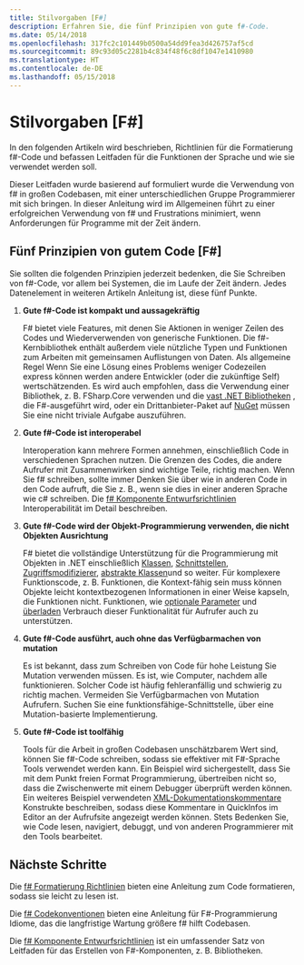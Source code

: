 ```yaml
---
title: Stilvorgaben [F#]
description: Erfahren Sie, die fünf Prinzipien von gute f#-Code.
ms.date: 05/14/2018
ms.openlocfilehash: 317fc2c101449b0500a54dd9fea3d426757af5cd
ms.sourcegitcommit: 89c93d05c2281b4c834f48f6c8df1047e1410980
ms.translationtype: HT
ms.contentlocale: de-DE
ms.lasthandoff: 05/15/2018
---
```

# <a name="f-style-guide"></a>Stilvorgaben [F#]

In den folgenden Artikeln wird beschrieben, Richtlinien für die Formatierung f#-Code und befassen Leitfaden für die Funktionen der Sprache und wie sie verwendet werden soll.

Dieser Leitfaden wurde basierend auf formuliert wurde die Verwendung von f# in großen Codebasen, mit einer unterschiedlichen Gruppe Programmierer mit sich bringen. In dieser Anleitung wird im Allgemeinen führt zu einer erfolgreichen Verwendung von f# und Frustrations minimiert, wenn Anforderungen für Programme mit der Zeit ändern.

## <a name="five-principles-of-good-f-code"></a>Fünf Prinzipien von gutem Code [F#]

Sie sollten die folgenden Prinzipien jederzeit bedenken, die Sie Schreiben von f#-Code, vor allem bei Systemen, die im Laufe der Zeit ändern. Jedes Datenelement in weiteren Artikeln Anleitung ist, diese fünf Punkte.

1. **Gute f#-Code ist kompakt und aussagekräftig**

    F# bietet viele Features, mit denen Sie Aktionen in weniger Zeilen des Codes und Wiederverwenden von generische Funktionen. Die f#-Kernbibliothek enthält außerdem viele nützliche Typen und Funktionen zum Arbeiten mit gemeinsamen Auflistungen von Daten. Als allgemeine Regel Wenn Sie eine Lösung eines Problems weniger Codezeilen express können werden andere Entwickler (oder die zukünftige Self) wertschätzenden. Es wird auch empfohlen, dass die Verwendung einer Bibliothek, z. B. FSharp.Core verwenden und die [vast .NET Bibliotheken](https://docs.microsoft.com/dotnet/api/) , die F#-ausgeführt wird, oder ein Drittanbieter-Paket auf [NuGet](https://www.nuget.org/) müssen Sie eine nicht triviale Aufgabe auszuführen.

2. **Gute f#-Code ist interoperabel**

    Interoperation kann mehrere Formen annehmen, einschließlich Code in verschiedenen Sprachen nutzen. Die Grenzen des Codes, die andere Aufrufer mit Zusammenwirken sind wichtige Teile, richtig machen. Wenn Sie f# schreiben, sollte immer Denken Sie über wie in anderen Code in den Code aufruft, die Sie z. B., wenn sie dies in einer anderen Sprache wie c# schreiben. Die [f# Komponente Entwurfsrichtlinien](component-design-guidelines.md) Interoperabilität im Detail beschreiben.

3. **Gute f#-Code wird der Objekt-Programmierung verwenden, die nicht Objekten Ausrichtung**

    F# bietet die vollständige Unterstützung für die Programmierung mit Objekten in .NET einschließlich [Klassen](../language-reference/classes.md), [Schnittstellen](../language-reference/interfaces.md), [Zugriffsmodifizierer](../language-reference/access-control.md), [abstrakte Klassen](../language-reference/abstract-classes.md)und so weiter. Für komplexere Funktionscode, z. B. Funktionen, die Kontext-fähig sein muss können Objekte leicht kontextbezogenen Informationen in einer Weise kapseln, die Funktionen nicht. Funktionen, wie [optionale Parameter](../language-reference/members/methods.md#optional-arguments) und [überladen](../language-reference/members/methods.md#overloaded-methods) Verbrauch dieser Funktionalität für Aufrufer auch zu unterstützen.

4. **Gute f#-Code ausführt, auch ohne das Verfügbarmachen von mutation**

    Es ist bekannt, dass zum Schreiben von Code für hohe Leistung Sie Mutation verwenden müssen. Es ist, wie Computer, nachdem alle funktionieren. Solcher Code ist häufig fehleranfällig und schwierig zu richtig machen. Vermeiden Sie Verfügbarmachen von Mutation Aufrufern. Suchen Sie eine funktionsfähige-Schnittstelle, über eine Mutation-basierte Implementierung.

5. **Gute f#-Code ist toolfähig**

    Tools für die Arbeit in großen Codebasen unschätzbarem Wert sind, können Sie f#-Code schreiben, sodass sie effektiver mit F#-Sprache Tools verwendet werden kann. Ein Beispiel wird sichergestellt, dass Sie mit dem Punkt freien Format Programmierung, übertreiben nicht so, dass die Zwischenwerte mit einem Debugger überprüft werden können. Ein weiteres Beispiel verwendeten [XML-Dokumentationskommentare](../language-reference/xml-documentation.md) Konstrukte beschreiben, sodass diese Kommentare in QuickInfos im Editor an der Aufrufsite angezeigt werden können. Stets Bedenken Sie, wie Code lesen, navigiert, debuggt, und von anderen Programmierer mit den Tools bearbeitet.

## <a name="next-steps"></a>Nächste Schritte

Die [f# Formatierung Richtlinien](formatting.md) bieten eine Anleitung zum Code formatieren, sodass sie leicht zu lesen ist.

Die [f# Codekonventionen](conventions.md) bieten eine Anleitung für F#-Programmierung Idiome, das die langfristige Wartung größere f# hilft Codebasen.

Die [f# Komponente Entwurfsrichtlinien](component-design-guidelines.md) ist ein umfassender Satz von Leitfaden für das Erstellen von F#-Komponenten, z. B. Bibliotheken.